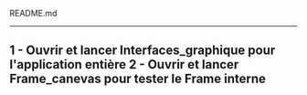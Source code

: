 README.md

--------------------------------------------
1 - Ouvrir et lancer Interfaces_graphique pour l'application entière
2 - Ouvrir et lancer Frame_canevas pour tester le Frame interne
--------------------------------------------
